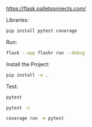 https://flask.palletsprojects.com/

Libraries:
```bash
pip install pytest coverage
```
Run:
```bash
flask --app flaskr run --debug
```
Install the Project:
```bash
pip install -e .
```
Test:
```bash
pytest
```
```bash
pytest -v
```
```bash
coverage run -m pytest
```
